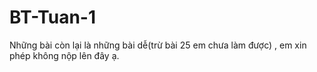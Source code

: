 # BT-Tuan-1
Những bài còn lại là những bài dễ(trừ bài 25 em chưa làm được) , em xin phép không nộp lên đây ạ.

